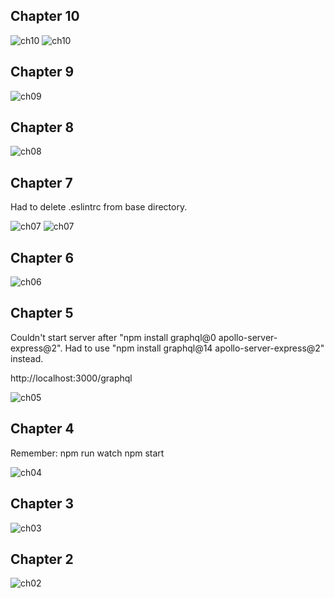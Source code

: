 ## Chapter 10

![ch10](/readme_images/Ch10_1.png)
![ch10](/readme_images/Ch10_2.png)

## Chapter 9

![ch09](/readme_images/Ch09.png)

## Chapter 8

![ch08](/readme_images/Ch08.png)

## Chapter 7

Had to delete .eslintrc from base directory.

![ch07](/readme_images/Ch07_1.png)
![ch07](/readme_images/Ch07_2.png)

## Chapter 6

![ch06](/readme_images/Ch06.png)

## Chapter 5

Couldn't start server after "npm install graphql@0 apollo-server-express@2". Had to use "npm install graphql@14 apollo-server-express@2" instead.

http://localhost:3000/graphql

![ch05](/readme_images/Ch05.png)

## Chapter 4

Remember: 
npm run watch
npm start

![ch04](/readme_images/Ch04.png)

## Chapter 3

![ch03](/readme_images/Ch03.png)

## Chapter 2

![ch02](/readme_images/Ch02.png)
